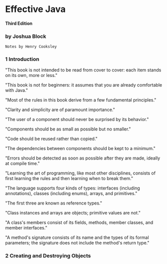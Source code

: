 # Effective Java

#### Third Edition

### by Joshua Block

`Notes by Henry Cooksley`

### 1 Introduction

"This book is not intended to be read from cover to cover: each item stands on its own, more or less."

"This book is not for beginners: it assumes that you are already comfortable with Java."

"Most of the rules in this book derive from a few fundamental principles."

"Clarity and simplicity are of paramount importance."

"The user of a component should never be surprised by its behavior."

"Components should be as small as possible but no smaller."

"Code should be reused rather than copied."

"The dependencies between components should be kept to a minimum."

"Errors should be detected as soon as possible after they are made, ideally at compile time."

"Learning the art of programming, like most other disciplines, consists of first learning the rules and then learning when to break them."

"The language supports four kinds of types: interfaces (including annotations), classes (including enums), arrays, and primitives."

"The first three are known as reference types."

"Class instances and arrays are objects; primitive values are not."

"A class's members consist of its fields, methods, member classes, and member interfaces."

"A method's signature consists of its name and the types of its formal parameters; the signature does not include the method's return type."

### 2 Creating and Destroying Objects

